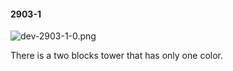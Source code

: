 #### 2903-1
![dev-2903-1-0.png](https://github.com/lil-lab/nlvr/raw/master/nlvr/dev/images/0/dev-2903-1-0.png "dev-2903-1-0.png")

There is a two blocks tower that has only one color.
